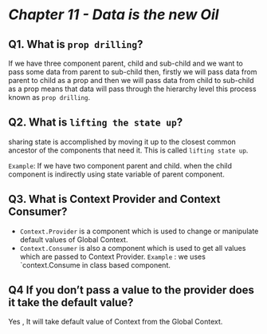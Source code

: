 
# _Chapter 11 - Data is the new Oil_

## Q1. What is `prop drilling`?
If we have three component parent, child and sub-child and we want to pass some data from parent to sub-child then, firstly we will pass data from parent to child as a prop and then we will pass data from child to sub-child as a prop means that data will pass through the hierarchy level this process known as `prop drilling`.

## Q2. What is `lifting the state up`?
sharing state is accomplished by moving it up to the closest common ancestor of the components that need it. This is called `lifting state up`. 

`Example`: If we have two component parent and child. when the child component is indirectly using state variable of parent component.

## Q3. What is Context Provider and Context Consumer?
- `Context.Provider` is a component which is used to change or manipulate default values of Global Context.
- `Context.Consumer` is also a component which is used to get all values which are passed to Context Provider.
`Example` : we uses `context.Consume in  class based component.

## Q4 If you don’t pass a value to the provider does it take the default value?
 Yes , It will take default value of Context from the Global Context.

 

